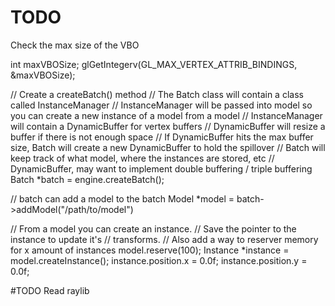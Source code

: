 # TODO


Check the max size of the VBO

int maxVBOSize;
glGetIntegerv(GL_MAX_VERTEX_ATTRIB_BINDINGS, &maxVBOSize);

// Create a createBatch() method
// The Batch class will contain a class called InstanceManager
// InstanceManager will be passed into model so you can create a new instance of a model from a model
// InstanceManager will contain a DynamicBuffer for vertex buffers
// DynamicBuffer will resize a buffer if there is not enough space
// If DynamicBuffer hits the max buffer size, Batch will create a new DynamicBuffer to hold the spillover
// Batch will keep track of what model, where the instances are stored, etc
// DynamicBuffer, may want to implement double buffering / triple buffering
Batch *batch = engine.createBatch();

// batch can add a model to the batch
Model *model = batch->addModel("/path/to/model")

// From a model you can create an instance.
// Save the pointer to the instance to update it's 
// transforms.
// Also add a way to reserver memory for x amount of instances
model.reserve(100);
Instance *instance = model.createInstance();
instance.position.x = 0.0f;
instance.position.y = 0.0f;

#TODO
Read raylib

